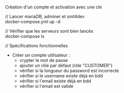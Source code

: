 Création d'un compte et activation avec une clé

// Lancer mariaDB, adminer et smt4dev<br>
docker-compose.yml up -d

// Vérifier que les serveurs sont bien lancés<br>
docker-compose ls

// Spécifications fonctionnelles<br>
- Créer un compte utilisateur :
  - crypter le mot de passe
  - ajouter un rôle par défaut (rôle "CUSTOMER")
  - vérifier si la longueur du password est incorrecte
  - vérifier si le username existe déjà en bdd
  - vérifier si l'email existe déjà en bdd
  - vérifier si l'email est valide
